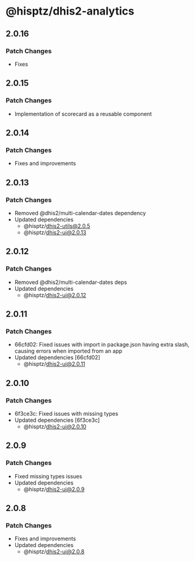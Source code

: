 # @hisptz/dhis2-analytics

## 2.0.16

### Patch Changes

- Fixes

## 2.0.15

### Patch Changes

- Implementation of scorecard as a reusable component

## 2.0.14

### Patch Changes

- Fixes and improvements

## 2.0.13

### Patch Changes

- Removed @dhis2/multi-calendar-dates dependency
- Updated dependencies
  - @hisptz/dhis2-utils@2.0.5
  - @hisptz/dhis2-ui@2.0.13

## 2.0.12

### Patch Changes

- Removed @dhis2/multi-calendar-dates deps
- Updated dependencies
  - @hisptz/dhis2-ui@2.0.12

## 2.0.11

### Patch Changes

- 66cfd02: Fixed issues with import in package.json having extra slash, causing errors when imported from an app
- Updated dependencies [66cfd02]
  - @hisptz/dhis2-ui@2.0.11

## 2.0.10

### Patch Changes

- 6f3ce3c: Fixed issues with missing types
- Updated dependencies [6f3ce3c]
  - @hisptz/dhis2-ui@2.0.10

## 2.0.9

### Patch Changes

- Fixed missing types issues
- Updated dependencies
  - @hisptz/dhis2-ui@2.0.9

## 2.0.8

### Patch Changes

- Fixes and improvements
- Updated dependencies
  - @hisptz/dhis2-ui@2.0.8
